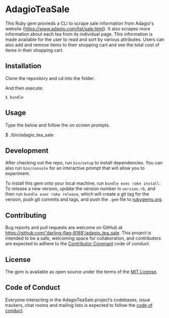 # AdagioTeaSale

This Ruby gem provieds a CLI to scrape sale information from Adagio's website (https://www.adagio.com/list/sale.html).  It also scrapes more information about each tea from its individual page.  This information is made available for the user to read and sort by various attributes.  Users can also add and remove items to their shopping cart and see the total cost of items in their shopping cart.

## Installation

Clone the repository and cd into the folder.

And then execute:

    $ bundle

## Usage

Type the below and follow the on screen prompts.

 $ ./bin/adagio_tea_sale  

## Development

After checking out the repo, run `bin/setup` to install dependencies. You can also run `bin/console` for an interactive prompt that will allow you to experiment.

To install this gem onto your local machine, run `bundle exec rake install`. To release a new version, update the version number in `version.rb`, and then run `bundle exec rake release`, which will create a git tag for the version, push git commits and tags, and push the `.gem` file to [rubygems.org](https://rubygems.org).

## Contributing

Bug reports and pull requests are welcome on GitHub at https://github.com/'darling-flag-8189'/adagio_tea_sale. This project is intended to be a safe, welcoming space for collaboration, and contributors are expected to adhere to the [Contributor Covenant](http://contributor-covenant.org) code of conduct.

## License

The gem is available as open source under the terms of the [MIT License](https://opensource.org/licenses/MIT).

## Code of Conduct

Everyone interacting in the AdagioTeaSale project’s codebases, issue trackers, chat rooms and mailing lists is expected to follow the [code of conduct](https://github.com/'darling-flag-8189'/adagio_tea_sale/blob/master/CODE_OF_CONDUCT.md).
